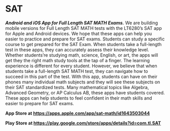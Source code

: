 # SAT
***Android and iOS App for Full Length SAT MATH Exams.***
We are building mobile versions for Full Length SAT MATH tests with the LT6280’s SAT app for Apple and Android devices. We hope that these apps can help you easier to practice and prepare for SAT exams. Students can study a specific course to get prepared for the SAT Exam. When students take a full-length test in these apps, they can accurately assess their knowledge level. Whether students’re studying math, science, English, or art, the apps will get they the right math study tools at the tap of a finger. The learning experience is different for every student. However, we believe that when students take a full-length SAT MATH test, they can navigate how to succeed in this part of the test. With this app, students can have on their phones many individual math subjects and they will see these subjects on their SAT standardized tests. Many mathematical topics like Algebra, Advanced Geometry, or AP Calculus AB, these apps have students covered. These apps can help students to feel confident in their math skills and easier to prepare for SAT exams.

**App Store at https://apps.apple.com/app/sat-math/id1643503044** 


**Play Store at https://play.google.com/store/apps/details?id=com.tl.SAT**


